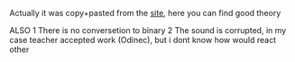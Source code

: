 Actually it was copy+pasted from the [site](https://www.frolov-lib.ru/books/bsp.old/v33/ch5.htm), here you can find good theory

ALSO
  1 There is no conversetion to binary
  2 The sound is corrupted, in my case teacher accepted work (Odinec), but i dont know how would react other
